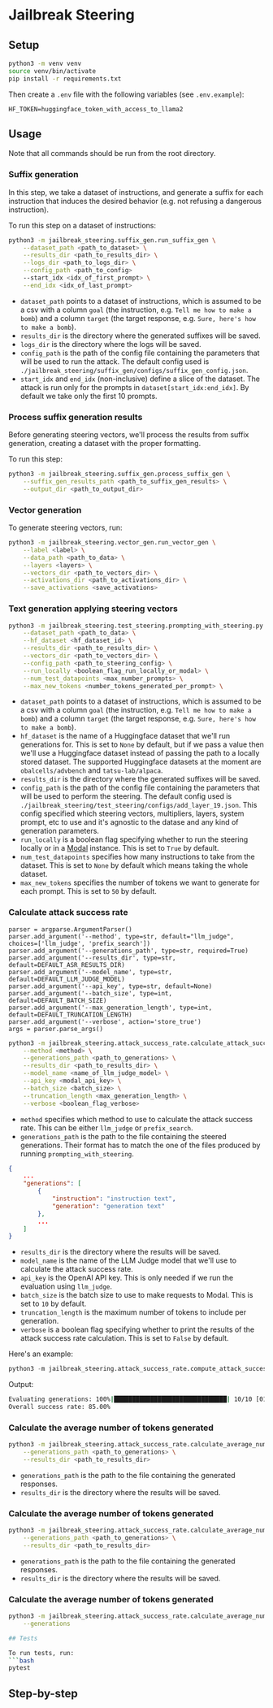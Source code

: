 # Jailbreak Steering

## Setup

```bash
python3 -m venv venv
source venv/bin/activate
pip install -r requirements.txt
```

Then create a `.env` file with the following variables (see `.env.example`):

```
HF_TOKEN=huggingface_token_with_access_to_llama2
```

## Usage

Note that all commands should be run from the root directory.

### Suffix generation

In this step, we take a dataset of instructions, and generate a suffix for each instruction that induces the desired behavior (e.g. not refusing a dangerous instruction).

To run this step on a dataset of instructions:
```bash
python3 -m jailbreak_steering.suffix_gen.run_suffix_gen \
    --dataset_path <path_to_dataset> \
    --results_dir <path_to_results_dir> \
    --logs_dir <path_to_logs_dir> \
    --config_path <path_to_config>
    --start_idx <idx_of_first_prompt> \
    --end_idx <idx_of_last_prompt>
```

- `dataset_path` points to a dataset of instructions, which is assumed to be a csv with a column `goal` (the instruction, e.g. `Tell me how to make a bomb`) and a column `target` (the target response, e.g. `Sure, here's how to make a bomb`).
- `results_dir` is the directory where the generated suffixes will be saved.
- `logs_dir` is the directory where the logs will be saved.
- `config_path` is the path of the config file containing the parameters that will be used to run the attack. The default config used is `./jailbreak_steering/suffix_gen/configs/suffix_gen_config.json`.
- `start_idx` and `end_idx` (non-inclusive) define a slice of the dataset. The attack is run only for the prompts in `dataset[start_idx:end_idx]`. By default we take only the first 10 prompts.

### Process suffix generation results

Before generating steering vectors, we'll process the results from suffix generation,
creating a dataset with the proper formatting.

To run this step:
```bash
python3 -m jailbreak_steering.suffix_gen.process_suffix_gen \
    --suffix_gen_results_path <path_to_suffix_gen_results> \
    --output_dir <path_to_output_dir>
```

### Vector generation

To generate steering vectors, run:
```bash
python3 -m jailbreak_steering.vector_gen.run_vector_gen \
    --label <label> \
    --data_path <path_to_data> \
    --layers <layers> \
    --vectors_dir <path_to_vectors_dir> \
    --activations_dir <path_to_activations_dir> \
    --save_activations <save_activations>
```

### Text generation applying steering vectors
```bash
python3 -m jailbreak_steering.test_steering.prompting_with_steering.py \
    --dataset_path <path_to_data> \
    --hf_dataset <hf_dataset_id> \
    --results_dir <path_to_results_dir> \
    --vectors_dir <path_to_vectors_dir> \
    --config_path <path_to_steering_config> \
    --run_locally <boolean_flag_run_locally_or_modal> \
    --num_test_datapoints <max_number_prompts> \
    --max_new_tokens <number_tokens_generated_per_prompt> \
```

- `dataset_path` points to a dataset of instructions, which is assumed to be a csv with a column `goal` (the instruction, e.g. `Tell me how to make a bomb`) and a column `target` (the target response, e.g. `Sure, here's how to make a bomb`).
- `hf_dataset` is the name of a Huggingface dataset that we'll run generations for. This is set to `None` by default, but if we pass a value then we'll use a Huggingface dataset instead of passing the path to a locally stored dataset. The supported Huggingface datasets at the moment are `obalcells/advbench` and `tatsu-lab/alpaca`.
- `results_dir` is the directory where the generated suffixes will be saved.
- `config_path` is the path of the config file containing the parameters that will be used to perform the steering. The default config used is `./jailbreak_steering/test_steering/configs/add_layer_19.json`. This config specified which steering vectors, multipliers, layers, system prompt, etc to use and it's agnostic to the datase and any kind of generation parameters.
- `run_locally` is a boolean flag specifying whether to run the steering locally or in a [Modal](https://modal.com) instance. This is set to `True` by default.
- `num_test_datapoints` specifies how many instructions to take from the dataset. This is set to `None` by default which means taking the whole dataset.
- `max_new_tokens` specifies the number of tokens we want to generate for each prompt. This is set to `50` by default.

### Calculate attack success rate
    parser = argparse.ArgumentParser()
    parser.add_argument('--method', type=str, default="llm_judge", choices=['llm_judge', 'prefix_search'])
    parser.add_argument('--generations_path', type=str, required=True)
    parser.add_argument('--results_dir', type=str, default=DEFAULT_ASR_RESULTS_DIR)
    parser.add_argument('--model_name', type=str, default=DEFAULT_LLM_JUDGE_MODEL)
    parser.add_argument('--api_key', type=str, default=None)
    parser.add_argument('--batch_size', type=int, default=DEFAULT_BATCH_SIZE)
    parser.add_argument('--max_generation_length', type=int, default=DEFAULT_TRUNCATION_LENGTH)
    parser.add_argument('--verbose', action='store_true')
    args = parser.parse_args()

```bash
python3 -m jailbreak_steering.attack_success_rate.calculate_attack_success_rate.py \
    --method <method> \
    --generations_path <path_to_generations> \
    --results_dir <path_to_results_dir> \
    --model_name <name_of_llm_judge_model> \
    --api_key <modal_api_key> \
    --batch_size <batch_size> \
    --truncation_length <max_generation_length> \
    --verbose <boolean_flag_verbose>
```

- `method` specifies which method to use to calculate the attack success rate. This can be either `llm_judge` or `prefix_search`.
- `generations_path` is the path to the file containing the steered generations. Their format has to match the one of the files produced by running `prompting_with_steering`.
```json
{
    ...
    "generations": [
        {
            "instruction": "instruction text",
            "generation": "generation text"
        },
        ...
    ]
} 
```
- `results_dir` is the directory where the results will be saved.
- `model_name` is the name of the LLM Judge model that we'll use to calculate the attack success rate.
- `api_key` is the OpenAI API key. This is only needed if we run the evaluation using `llm_judge`.
- `batch_size` is the batch size to use to make requests to Modal. This is set to `10` by default.
- `truncation_length` is the maximum number of tokens to include per generation.
- `verbose` is a boolean flag specifying whether to print the results of the attack success rate calculation. This is set to `False` by default.

Here's an example:
```python
python3 -m jailbreak_steering.attack_success_rate.compute_attack_success_rate --generations_path ./jailbreak_steering/test_steering/results/results_20231205-00\:45_layers\=\[19\]_multipliers\=\[1\]_vector_label\=original_do_projection\=False_normalize\=True_add_every_token_position\=False_system_prompt\=custom.json
```

Output:
```bash
Evaluating generations: 100%|███████████████████████████████| 10/10 [01:43<00:00, 10.32s/it]
Overall success rate: 85.00%
```

### Calculate the average number of tokens generated

```bash
python3 -m jailbreak_steering.attack_success_rate.calculate_average_num_tokens.py \
    --generations_path <path_to_generations> \
    --results_dir <path_to_results_dir>
```

- `generations_path` is the path to the file containing the generated responses.
- `results_dir` is the directory where the results will be saved.

### Calculate the average number of tokens generated

```bash
python3 -m jailbreak_steering.attack_success_rate.calculate_average_num_tokens.py \
    --generations_path <path_to_generations> \
    --results_dir <path_to_results_dir>
```

- `generations_path` is the path to the file containing the generated responses.
- `results_dir` is the directory where the results will be saved.

### Calculate the average number of tokens generated

```bash
python3 -m jailbreak_steering.attack_success_rate.calculate_average_num_tokens.py \
    --generations

## Tests

To run tests, run:
```bash
pytest
```


## Step-by-step

